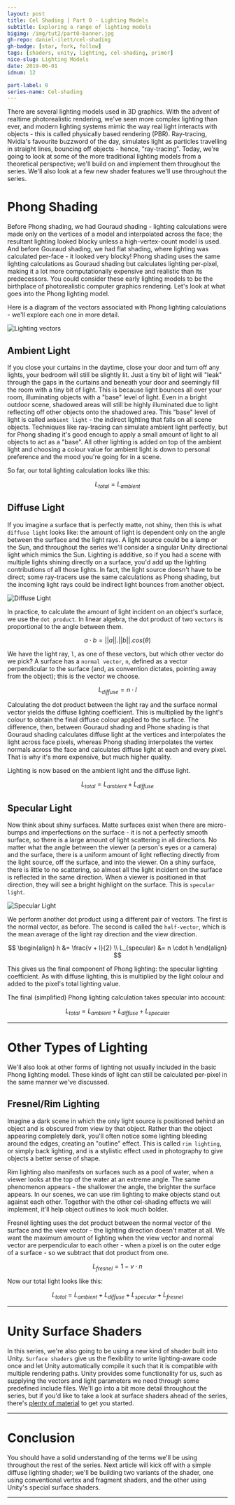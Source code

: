 ```yaml
---
layout: post
title: Cel Shading | Part 0 - Lighting Models
subtitle: Exploring a range of lighting models
bigimg: /img/tut2/part0-banner.jpg
gh-repo: daniel-ilett/cel-shading
gh-badge: [star, fork, follow]
tags: [shaders, unity, lighting, cel-shading, primer]
nice-slug: Lighting Models
date: 2019-06-01
idnum: 12

part-label: 0
series-name: Cel-shading
---
```


There are several lighting models used in 3D graphics. With the advent of realtime photorealistic rendering, we've seen more complex lighting than ever, and modern lighting systems mimic the way real light interacts with objects - this is called physically based rendering (PBR). Ray-tracing, Nvidia's favourite buzzword of the day, simulates light as particles travelling in straight lines, bouncing off objects - hence, "ray-tracing". Today, we're going to look at some of the more traditional lighting models from a theoretical perspective; we'll build on and implement them throughout the series. We'll also look at a few new shader features we'll use throughout the series.

# Phong Shading

Before Phong shading, we had Gouraud shading - lighting calculations were made only on the vertices of a model and interpolated across the face; the resultant lighting looked blocky unless a high-vertex-count model is used. And before Gouraud shading, we had flat shading, where lighting was calculated per-face - it looked very blocky! Phong shading uses the same lighting calculations as Gouraud shading but calculates lighting per-pixel, making it a lot more computationally expensive and realistic than its predecessors. You could consider these early lighting models to be the birthplace of photorealistic computer graphics rendering. Let's look at what goes into the Phong lighting model.

Here is a diagram of the vectors associated with Phong lighting calculations - we'll explore each one in more detail.

<img data-src="/img/tut2/part0-lighting-model.jpg" class="center-image lazyload" alt="Lighting vectors">

## Ambient Light

If you close your curtains in the daytime, close your door and turn off any lights, your bedroom will still be slightly lit. Just a tiny bit of light will "leak" through the gaps in the curtains and beneath your door and seemingly fill the room with a tiny bit of light. This is because light bounces all over your room, illuminating objects with a "base" level of light. Even in a bright outdoor scene, shadowed areas will still be highly illuminated due to light reflecting off other objects onto the shadowed area. This "base" level of light is called `ambient light` - the indirect lighting that falls on all scene objects. Techniques like ray-tracing can simulate ambient light perfectly, but for Phong shading it's good enough to apply a small amount of light to all objects to act as a "base". All other lighting is added on top of the ambient light and choosing a colour value for ambient light is down to personal preference and the mood you're going for in a scene.

So far, our total lighting calculation looks like this:

$$
L_{total} = L_{ambient}
$$

## Diffuse Light

If you imagine a surface that is perfectly matte, not shiny, then this is what `diffuse light` looks like: the amount of light is dependent only on the angle between the surface and the light rays. A light source could be a lamp or the Sun, and throughout the series we'll consider a singular Unity directional light which mimics the Sun. Lighting is additive, so if you had a scene with multiple lights shining directly on a surface, you'd add up the lighting contributions of all those lights. In fact, the light source doesn't have to be direct; some ray-tracers use the same calculations as Phong shading, but the incoming light rays could be indirect light bounces from another object.

<img data-src="/img/tut2/part1-diffuse-model.jpg" class="center-image lazyload" alt="Diffuse Light">

In practice, to calculate the amount of light incident on an object's surface, we use the `dot product`. In linear algebra, the dot product of two `vectors` is proportional to the angle between them.

$$
a \cdot b = \vert\vert a \vert\vert . \vert\vert b \vert\vert . cos(\theta)
$$

We have the light ray, `l`, as one of these vectors, but which other vector do we pick? A surface has a `normal vector`, `n`, defined as a vector perpendicular to the surface (and, as convention dictates, pointing away from the object); this is the vector we choose.

$$
L_{diffuse} = n \cdot l
$$

Calculating the dot product between the light ray and the surface normal vector yields the diffuse lighting coefficient. This is multiplied by the light's colour to obtain the final diffuse colour applied to the surface. The difference, then, between Gouraud shading and Phone shading is that Gouraud shading calculates diffuse light at the vertices and interpolates the light across face pixels, whereas Phong shading interpolates the vertex normals across the face and calculates diffuse light at each and every pixel. That is why it's more expensive, but much higher quality.

Lighting is now based on the ambient light and the diffuse light.

$$
L_{total} = L_{ambient} + L_{diffuse}
$$

## Specular Light

Now think about shiny surfaces. Matte surfaces exist when there are micro-bumps and imperfections on the surface - it is not a perfectly smooth surface, so there is a large amount of light scattering in all directions. No matter what the angle between the viewer (a person's eyes or a camera) and the surface, there is a uniform amount of light reflecting directly from the light source, off the surface, and into the viewer. On a shiny surface, there is little to no scattering, so almost all the light incident on the surface is reflected in the same direction. When a viewer is positioned in that direction, they will see a bright highlight on the surface. This is `specular light`.

<img data-src="/img/tut2/part2-specular-model.jpg" class="center-image lazyload" alt="Specular Light">

We perform another dot product using a different pair of vectors. The first is the normal vector, as before. The second is called the `half-vector`, which is the mean average of the light ray direction and the view direction.

$$
\begin{align}
h &= \frac{v + l}{2} \\
L_{specular} &= n \cdot h
\end{align}
$$

This gives us the final component of Phong lighting: the specular lighting coefficient. As with diffuse lighting, this is multiplied by the light colour and added to the pixel's total lighting value. 

The final (simplified) Phong lighting calculation takes specular into account:

$$
L_{total} = L_{ambient} + L_{diffuse} + L_{specular}
$$

<hr/>

# Other Types of Lighting

We'll also look at other forms of lighting not usually included in the basic Phong lighting model. These kinds of light can still be calculated per-pixel in the same manner we've discussed.

## Fresnel/Rim Lighting

Imagine a dark scene in which the only light source is positioned behind an object and is obscured from view by that object. Rather than the object appearing completely dark, you'll often notice some lighting bleeding around the edges, creating an "outline" effect. This is called `rim lighting`, or simply back lighting, and is a stylistic effect used in photography to give objects a better sense of shape.

Rim lighting also manifests on surfaces such as a pool of water, when a viewer looks at the top of the water at an extreme angle. The same phenomenon appears - the shallower the angle, the brighter the surface appears. In our scenes, we can use rim lighting to make objects stand out against each other. Together with the other cel-shading effects we will implement, it'll help object outlines to look much bolder.

Fresnel lighting uses the dot product between the normal vector of the surface and the view vector - the lighting direction doesn't matter at all. We want the maximum amount of lighting when the view vector and normal vector are perpendicular to each other - when a pixel is on the outer edge of a surface - so we subtract that dot product from one.

$$
L_{fresnel} = 1 - v \cdot n
$$

Now our total light looks like this:

$$
L_{total} = L_{ambient} + L_{diffuse} + L_{specular} + L_{fresnel}
$$

<hr/>

# Unity Surface Shaders

In this series, we're also going to be using a new kind of shader built into Unity. `Surface shaders` give us the flexibility to write lighting-aware code once and let Unity automatically compile it such that it is compatible with multiple rendering paths. Unity provides some functionality for us, such as supplying the vectors and light parameters we need through some predefined include files. We'll go into a bit more detail throughout the series, but if you'd like to take a look at surface shaders ahead of the series, there's [plenty of material](https://docs.unity3d.com/Manual/SL-SurfaceShaders.html) to get you started.

<hr/>

# Conclusion

You should have a solid understanding of the terms we'll be using throughout the rest of the series. Next article will kick off with a simple diffuse lighting shader; we'll be building two variants of the shader, one using conventional vertex and fragment shaders, and the other using Unity's special surface shaders.

<hr/>
